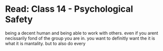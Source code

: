 # Read: Class 14 - Psychological Safety

being a decent human and being able to work with others. even if you arent necissarily fond of the group you are in. you want to definitly want the it is what it is mantality. but to also do every
